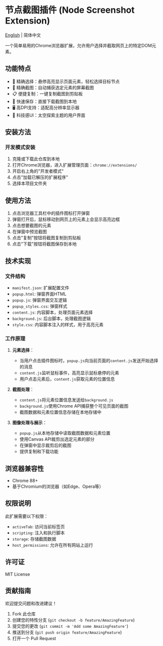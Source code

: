 # 节点截图插件 (Node Screenshot Extension)

[English](./README_EN.md) | 简体中文

一个简单易用的Chrome浏览器扩展，允许用户选择并截取网页上的特定DOM元素。

## 功能特点

- 🎯 精确选择：悬停高亮显示页面元素，轻松选择目标节点
- 📸 精确截图：自动捕获选定元素的屏幕截图
- 📋 便捷复制：一键复制截图到剪贴板
- 💾 快速保存：直接下载截图到本地
- 🖥️ 高DPI支持：适配高分辨率显示器
- 🎨 科技感UI：太空探索主题的用户界面

## 安装方法

### 开发模式安装

1. 克隆或下载此仓库到本地
2. 打开Chrome浏览器，进入扩展管理页面：`chrome://extensions/`
3. 开启右上角的"开发者模式"
4. 点击"加载已解压的扩展程序"
5. 选择本项目文件夹

## 使用方法

1. 点击浏览器工具栏中的插件图标打开弹窗
2. 弹窗打开后，鼠标移动到网页上的元素上会显示高亮边框
3. 点击想要截图的元素
4. 在弹窗中预览截图
5. 点击"复制"按钮将截图复制到剪贴板
6. 点击"下载"按钮将截图保存到本地

## 技术实现

### 文件结构

- `manifest.json`: 扩展配置文件
- `popup.html`: 弹窗界面HTML
- `popup.js`: 弹窗界面交互逻辑
- `popup_styles.css`: 弹窗样式
- `content.js`: 内容脚本，处理页面元素选择
- `background.js`: 后台脚本，处理截图逻辑
- `style.css`: 内容脚本注入的样式，用于高亮元素

### 工作原理

1. **元素选择**：
   - 当用户点击插件图标时，`popup.js`向当前页面的`content.js`发送开始选择的消息
   - `content.js`监听鼠标事件，高亮显示鼠标悬停的元素
   - 用户点击元素后，`content.js`获取元素的位置信息

2. **截图处理**：
   - `content.js`将元素位置信息发送给`background.js`
   - `background.js`使用Chrome API捕获整个可见页面的截图
   - 截图数据和元素位置信息存储在本地存储中

3. **图像处理与展示**：
   - `popup.js`从本地存储中读取截图数据和元素位置
   - 使用Canvas API裁剪出选定元素的部分
   - 在弹窗中显示裁剪后的截图
   - 提供复制和下载功能

## 浏览器兼容性

- Chrome 88+
- 基于Chromium的浏览器（如Edge、Opera等）

## 权限说明

此扩展需要以下权限：

- `activeTab`: 访问当前标签页
- `scripting`: 注入和执行脚本
- `storage`: 存储截图数据
- `host_permissions`: 允许在所有网站上运行

## 许可证

MIT License

## 贡献指南

欢迎提交问题和改进建议！

1. Fork 此仓库
2. 创建您的特性分支 (`git checkout -b feature/AmazingFeature`)
3. 提交您的更改 (`git commit -m 'Add some AmazingFeature'`)
4. 推送到分支 (`git push origin feature/AmazingFeature`)
5. 打开一个 Pull Request
